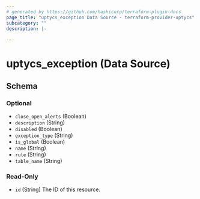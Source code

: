 ```yaml
---
# generated by https://github.com/hashicorp/terraform-plugin-docs
page_title: "uptycs_exception Data Source - terraform-provider-uptycs"
subcategory: ""
description: |-
  
---
```


# uptycs_exception (Data Source)





<!-- schema generated by tfplugindocs -->
## Schema

### Optional

- `close_open_alerts` (Boolean)
- `description` (String)
- `disabled` (Boolean)
- `exception_type` (String)
- `is_global` (Boolean)
- `name` (String)
- `rule` (String)
- `table_name` (String)

### Read-Only

- `id` (String) The ID of this resource.


